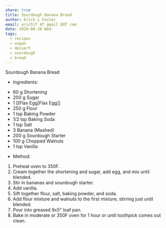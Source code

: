 ```yaml
---
share: true
title: Sourdough Banana Bread
author: Erich L Foster
email: erichlf AT gmail DOT com
date: 2020-08-26 Wed
tags:
  - recipes
  - vegan
  - dessert
  - sourdough
  - bread
---
```


Sourdough Banana Bread
* Ingredients:
- 60 g Shortening
- 200 g Sugar
- 1 [[Flax Egg|Flax Egg]]
- 250 g Flour
- 1 tsp Baking Powder
- 1/2 tsp Baking Soda
- 1 tsp Salt
- 3 Banana (Mashed)
- 200 g Sourdough Starter
- 100 g Chopped Walnuts
- 1 tsp Vanilla

* Method:
1. Preheat oven to 350F.
2. Cream together the shortening and sugar, add egg, and mix until blended.
3. Stir in bananas and sourdough starter.
4. Add vanilla.
5. Sift together flour, salt, baking powder, and soda.
6. Add flour mixture and walnuts to the first mixture, stirring just until blended.
7. Pour into greased 9x5" loaf pan.
8. Bake in moderate or 350F oven for 1 hour or until toothpick comes out clean.